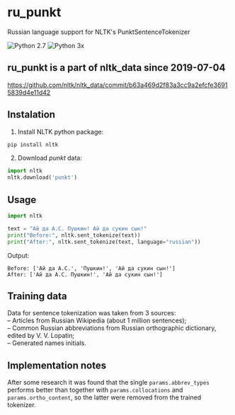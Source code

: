 # ru_punkt
Russian language support for NLTK's PunktSentenceTokenizer

![Python 2.7](https://img.shields.io/badge/python-2.7-blue.svg)
![Python 3x](https://img.shields.io/badge/python-3.x-blue.svg)

## ru_punkt is a part of nltk_data since 2019-07-04
https://github.com/nltk/nltk_data/commit/b63a469d2f83a3cc9a2efcfe36915839d4e11d42

## Instalation
1. Install NLTK python package:
```bash
pip install nltk
```

2. Download _punkt_ data:
```python
import nltk
nltk.download('punkt')
```
<!--
3. Download _ru_punkt_:
```bash
git clone https://github.com/Mottl/ru_punkt.git
```
4. Copy Russian tokenizer into `nltk_data` folder (ensure the appropriate location for your OS):
```bash
cp -r ru_punkt/nltk_data/* ~/nltk_data
```
-->

## Usage
```python
import nltk

text = "Ай да А.С. Пушкин! Ай да сукин сын!"
print("Before:", nltk.sent_tokenize(text))
print("After:", nltk.sent_tokenize(text, language="russian"))
```

Output:
```
Before: ['Ай да А.С.', 'Пушкин!', 'Ай да сукин сын!']
After: ['Ай да А.С. Пушкин!', 'Ай да сукин сын!']
```

## Training data
Data for sentence tokenization was taken from 3 sources:  
– Articles from Russian Wikipedia (about 1 million sentences);  
– Common Russian abbreviations from Russian orthographic dictionary, edited by V. V. Lopatin;  
– Generated names initials.

## Implementation notes
After some research it was found that the single `params.abbrev_types` performs better than together with `params.collocations` and `params.ortho_content`, so the latter were removed from the trained tokenizer.
